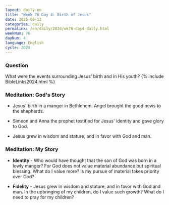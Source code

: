 ```yaml
---
layout: daily-en
title: "Week 76 Day 4: Birth of Jesus"
date: 2025-06-12
categories: daily
permalink: /en/daily/2024/wk76-day4-daily.html
weekNum: 76
dayNum: 4
language: English
cycle: 2024
---
```


### Question     
What were the events surrounding Jesus' birth and in His youth?
{% include BibleLinks2024.html %} 

### Meditation: God's Story   
+ Jesus' birth in a manger in Bethlehem. Angel brought the good news to the shepherds. 

+ Simeon and Anna the prophet testified for Jesus' identity and gave glory to God. 

+ Jesus grew in wisdom and stature, and in favor with God and man. 

### Meditation: My Story   
+ **Identity** - Who would have thought that the son of God was born in a lowly manger? For God does not value material abundance but spiritual blessing. What do I value more? Is my pursue of material takes priority over God? 

+ **Fidelity** - Jesus grew in wisdom and stature, and in favor with God and man. In the upbringing of my children, do I value such growth? What do I need to pray for my children? 
